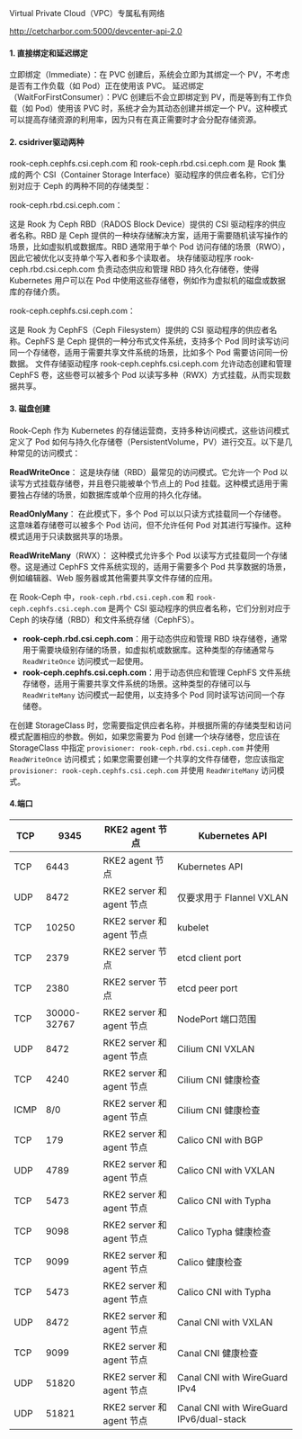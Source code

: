 Virtual Private Cloud（VPC）专属私有网络

http://cetcharbor.com:5000/devcenter-api-2.0







#### 1. 直接绑定和延迟绑定

立即绑定（Immediate）：在 PVC 创建后，系统会立即为其绑定一个 PV，不考虑是否有工作负载（如 Pod）正在使用该 PVC。
延迟绑定（WaitForFirstConsumer）：PVC 创建后不会立即绑定到 PV，而是等到有工作负载（如 Pod）使用该 PVC 时，系统才会为其动态创建并绑定一个 PV。这种模式可以提高存储资源的利用率，因为只有在真正需要时才会分配存储资源。



#### 2. csidriver驱动两种

rook-ceph.cephfs.csi.ceph.com 和 rook-ceph.rbd.csi.ceph.com 是 Rook 集成的两个 CSI（Container Storage Interface）驱动程序的供应者名称，它们分别对应于 Ceph 的两种不同的存储类型：

rook-ceph.rbd.csi.ceph.com：

这是 Rook 为 Ceph RBD（RADOS Block Device）提供的 CSI 驱动程序的供应者名称。RBD 是 Ceph 提供的一种块存储解决方案，适用于需要随机读写操作的场景，比如虚拟机或数据库。RBD 通常用于单个 Pod 访问存储的场景（RWO），因此它被优化以支持单个写入者和多个读取者。
块存储驱动程序 rook-ceph.rbd.csi.ceph.com 负责动态供应和管理 RBD 持久化存储卷，使得 Kubernetes 用户可以在 Pod 中使用这些存储卷，例如作为虚拟机的磁盘或数据库的存储介质。

rook-ceph.cephfs.csi.ceph.com：

这是 Rook 为 CephFS（Ceph Filesystem）提供的 CSI 驱动程序的供应者名称。CephFS 是 Ceph 提供的一种分布式文件系统，支持多个 Pod 同时读写访问同一个存储卷，适用于需要共享文件系统的场景，比如多个 Pod 需要访问同一份数据。
文件存储驱动程序 rook-ceph.cephfs.csi.ceph.com 允许动态创建和管理 CephFS 卷，这些卷可以被多个 Pod 以读写多种（RWX）方式挂载，从而实现数据共享。



#### 3. 磁盘创建

Rook-Ceph 作为 Kubernetes 的存储运营商，支持多种访问模式，这些访问模式定义了 Pod 如何与持久化存储卷（PersistentVolume，PV）进行交互。以下是几种常见的访问模式：

**ReadWriteOnce**： 这是块存储（RBD）最常见的访问模式。它允许一个 Pod 以读写方式挂载存储卷，并且卷只能被单个节点上的 Pod 挂载。这种模式适用于需要独占存储的场景，如数据库或单个应用的持久化存储。

**ReadOnlyMany**： 在此模式下，多个 Pod 可以以只读方式挂载同一个存储卷。这意味着存储卷可以被多个 Pod 访问，但不允许任何 Pod 对其进行写操作。这种模式适用于只读数据共享的场景。

**ReadWriteMany**（RWX）： 这种模式允许多个 Pod 以读写方式挂载同一个存储卷。这是通过 CephFS 文件系统实现的，适用于需要多个 Pod 共享数据的场景，例如编辑器、Web 服务器或其他需要共享文件存储的应用。

在 Rook-Ceph 中，`rook-ceph.rbd.csi.ceph.com` 和 `rook-ceph.cephfs.csi.ceph.com` 是两个 CSI 驱动程序的供应者名称，它们分别对应于 Ceph 的块存储（RBD）和文件系统存储（CephFS）。

- **rook-ceph.rbd.csi.ceph.com**：用于动态供应和管理 RBD 块存储卷，通常用于需要块级别存储的场景，如虚拟机或数据库。这种类型的存储通常与 `ReadWriteOnce` 访问模式一起使用。
- **rook-ceph.cephfs.csi.ceph.com**：用于动态供应和管理 CephFS 文件系统存储卷，适用于需要共享文件系统的场景。这种类型的存储可以与 `ReadWriteMany` 访问模式一起使用，以支持多个 Pod 同时读写访问同一个存储卷。

在创建 StorageClass 时，您需要指定供应者名称，并根据所需的存储类型和访问模式配置相应的参数。例如，如果您需要为 Pod 创建一个块存储卷，您应该在 StorageClass 中指定 `provisioner: rook-ceph.rbd.csi.ceph.com` 并使用 `ReadWriteOnce` 访问模式；如果您需要创建一个共享的文件存储卷，您应该指定 `provisioner: rook-ceph.cephfs.csi.ceph.com` 并使用 `ReadWriteMany` 访问模式。





#### 4.端口

| TCP  | 9345        | RKE2 agent 节点           | Kubernetes API                           |
| ---- | ----------- | ------------------------- | ---------------------------------------- |
| TCP  | 6443        | RKE2 agent 节点           | Kubernetes API                           |
| UDP  | 8472        | RKE2 server 和 agent 节点 | 仅要求用于 Flannel VXLAN                 |
| TCP  | 10250       | RKE2 server 和 agent 节点 | kubelet                                  |
| TCP  | 2379        | RKE2 server 节点          | etcd client port                         |
| TCP  | 2380        | RKE2 server 节点          | etcd peer port                           |
| TCP  | 30000-32767 | RKE2 server 和 agent 节点 | NodePort 端口范围                        |
| UDP  | 8472        | RKE2 server 和 agent 节点 | Cilium CNI VXLAN                         |
| TCP  | 4240        | RKE2 server 和 agent 节点 | Cilium CNI 健康检查                      |
| ICMP | 8/0         | RKE2 server 和 agent 节点 | Cilium CNI 健康检查                      |
| TCP  | 179         | RKE2 server 和 agent 节点 | Calico CNI with BGP                      |
| UDP  | 4789        | RKE2 server 和 agent 节点 | Calico CNI with VXLAN                    |
| TCP  | 5473        | RKE2 server 和 agent 节点 | Calico CNI with Typha                    |
| TCP  | 9098        | RKE2 server 和 agent 节点 | Calico Typha 健康检查                    |
| TCP  | 9099        | RKE2 server 和 agent 节点 | Calico 健康检查                          |
| TCP  | 5473        | RKE2 server 和 agent 节点 | Calico CNI with Typha                    |
| UDP  | 8472        | RKE2 server 和 agent 节点 | Canal CNI with VXLAN                     |
| TCP  | 9099        | RKE2 server 和 agent 节点 | Canal CNI 健康检查                       |
| UDP  | 51820       | RKE2 server 和 agent 节点 | Canal CNI with WireGuard IPv4            |
| UDP  | 51821       | RKE2 server 和 agent 节点 | Canal CNI with WireGuard IPv6/dual-stack |